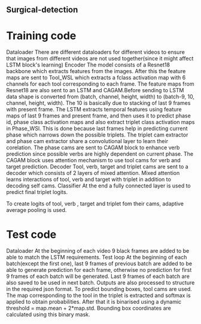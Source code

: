 ## Surgical-detection

# Training code
Dataloader
There are different dataloaders for different videos to ensure that images from different videos are not used together(since it might affect LSTM block's learning)
Encoder
The model consists of a Resnet18 backbone which extracts features from the images. After this the feature maps are sent to Tool_WSL which extracts a fclass activation map with 6 channels for each tool corresponding to each frame. The feature maps from Resnet18 are also sent to an LSTM and CAGAM.Before sending to LSTM data shape is converted from (batch, channel, height, width) to (batch-9, 10, channel, height, width). The 10 is basically due to stacking of last 9 frames with present frame. The LSTM extracts temporal features using feature maps of last 9 frames and present frame, and then uses it to predict phase id, phase class activation maps and also extract triplet class activation maps in Phase_WSl. This is done because last frames help in predicting current phase which narrows down the possible triplets. The triplet cam extractor and phase cam extractor share a convolutional layer to learn their corelation. The phase cams are sent to CAGAM block to enhance verb prediction since possible verbs are highly dependent on current phase. The CAGAM block uses attention mechanism to use tool cams for verb and target prediction. 
Decoder
Tool, verb, target and triplet cams are sent to a decoder which consists of 2 layers of mixed attention. Mixed attention learns interactions of tool, verb and target with triplet in addition to decoding self cams. 
Classifier
At the end a fully connected layer is used to predict final triplet logits.

To create logits of tool, verb , target and triplet fom their cams, adaptive average pooling is used.

# Test code
Dataloader
At the beginning of each video 9 black frames are added to be able to match the LSTM requirements.
Test loop
At the beginning of each batch(except the first one), last 9 frames of previous batch are added to be able to generate prediction for each frame, otherwise no prediction for first 9 frames of each batch will be generated. Last 9 frames of each batch are also saved to be used in next batch.
Outputs are also processed to structure in the required json format.
To predict bounding boxes, tool cams are used. The map corresponding to the tool in the triplet is extracted and softmax is applied to obtain probabilities. After that it is binarised using a dynamic threshold = map.mean + 2*map.std. Bounding box coordinates are calculated using this binary mask.

